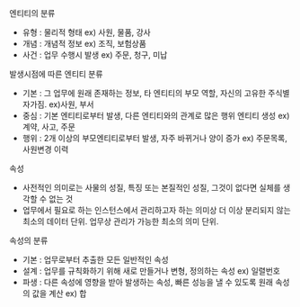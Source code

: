 엔티티의 분류
- 유형 : 물리적 형태 ex) 사원, 물품, 강사
- 개념 : 개념적 정보 ex) 조직, 보험상품
- 사건 : 업무 수행시 발생 ex) 주문, 청구, 미납


발생시점에 따른 엔티티 분류
- 기본 : 그 업무에 원래 존재하는 정보, 타 엔티티의 부모 역할, 자신의 고유한 주식별자가짐. ex)사원, 부서
- 중심 : 기본 엔티티로부터 발생, 다른 엔티티와의 관계로 많은 행위 엔티티 생성 ex) 계약, 사고, 주문
- 행위 : 2개 이상의 부모엔티티로부터 발생, 자주 바뀌거나 양이 증가 ex) 주문목록, 사원변경 이력

속성
- 사전적인 의미로는 사물의 성질, 특징 또는 본질적인 성질, 그것이 없다면 실체를 생각할 수 없는 것
- 업무에서 필요로 하는 인스턴스에서 관리하고자 하는 의미상 더 이상 분리되지 않는 최소의 데이터 단위. 업무상 관리가 가능한 최소의 의미 단위.

속성의 분류
- 기본 : 업무로부터 추출한 모든 일반적인 속성
- 설계 : 업무를 규칙화하기 위해 새로 만들거나 변형, 정의하는 속성 ex) 일렬번호
- 파생 : 다른 속성에 영향을 받아 발생하는 속성, 빠른 성능을 낼 수 있도록 원래 속성의 값을 계산 ex) 합

